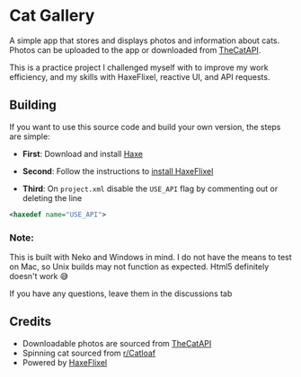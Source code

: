 # Cat Gallery
A simple app that stores and displays photos and information about cats.
Photos can be uploaded to the app or downloaded from [TheCatAPI](https://thecatapi.com/).

This is a practice project I challenged myself with to improve my work efficiency, 
and my skills with HaxeFlixel, reactive UI, and API requests.

## Building
If you want to use this source code and build your own version, the steps are simple:

- __First__: Download and install [Haxe](https://haxe.org)

- __Second__: Follow the instructions to [install HaxeFlixel](https://haxeflixel.com/documentation/getting-started/)

- __Third__: On `project.xml` disable the `USE_API` flag by commenting out or deleting the line
```xml
<haxedef name="USE_API">
```

### Note:
This is built with Neko and Windows in mind.
I do not have the means to test on Mac, so Unix builds may not function as expected.
Html5 definitely doesn't work :sweat_smile:

If you have any questions, leave them in the discussions tab

## Credits
- Downloadable photos are sourced from [TheCatAPI](https://thecatapi.com/)
- Spinning cat sourced from [r/Catloaf](https://www.reddit.com/r/Catloaf/comments/yrvghr/found_it_the_very_rare_3d_360_degrees_catloaf/)
- Powered by [HaxeFlixel](https://haxeflixel.com)
